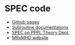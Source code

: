 # SPEC code

- [Github pages](https://princetonuniversity.github.io/SPEC/)
- [Subroutine documentations](https://princetonuniversity.github.io/SPEC/subroutines.html)
- [SPEC on PPPL Theory Dept.](https://theory.pppl.gov/research/research.php?rid=10#h5)
- [MRxMHD website](https://w3.pppl.gov/~shudson/Spec/spec.html)